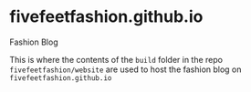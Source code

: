 # fivefeetfashion.github.io
Fashion Blog

This is where the contents of the `build` folder in the repo `fivefeetfashion/website` are used to host the fashion blog on `fivefeetfashion.github.io`
